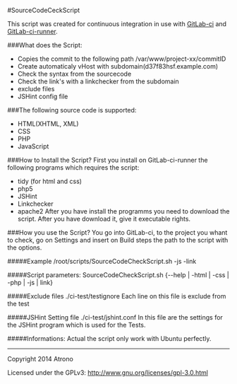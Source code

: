#SourceCodeCeckScript

This script was created for continuous integration in use with [GitLab-ci](https://github.com/gitlabhq/gitlab-ci) and [GitLab-ci-runner](https://github.com/gitlabhq/gitlab-ci-runner).

###What does the Script:
* Copies the commit to the following path  /var/www/project-xx/commitID
* Create automaticaly vHost with subdomain(d37f83hsf.example.com)
* Check the syntax from the sourcecode
* Check the link's with a linkchecker from the subdomain
* exclude files
* JSHint config file

###The following source code is supported:
* HTML(XHTML, XML) 
* CSS
* PHP
* JavaScript

###How to Install the Script?
First you install on GitLab-ci-runner the following programs which requires the script:
* tidy (for html and css)
* php5
* JSHint
* Linkchecker
* apache2 
After you have install the programms you need to download the script. After you have download it, give it executable rights.

###How you use the Script?
You go into GitLab-ci, to the project you whant to check, go on Settings and insert on Build steps the path to the script with the options.

#####Example
    /root/scripts/SourceCodeCheckScript.sh -js -link

#####Script parameters:
    SourceCodeCheckScript.sh {--help | -html | -css | -php | -js | link}

#####Exclude files
    ./ci-test/testignore
Each line on this file is exclude from the test

#####JSHint Setting file
    ./ci-test/jshint.conf
In this file are the settings for the JSHint program which is used for the Tests.

#####Informations:
Actual the script only work with Ubuntu perfectly.

---
Copyright 2014 Atrono

Licensed under the GPLv3: http://www.gnu.org/licenses/gpl-3.0.html
